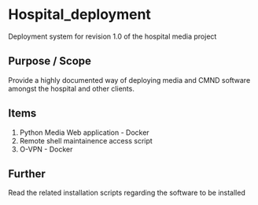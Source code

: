 # Hospital_deployment
Deployment system for revision 1.0 of the hospital media project

## Purpose / Scope
Provide a highly documented way of deploying media and CMND software amongst the hospital and other clients. 

## Items 
1. Python Media Web application - Docker 
2. Remote shell maintainence access script
3. O-VPN - Docker 

## Further 
Read the related installation scripts regarding the software to be installed 
